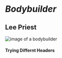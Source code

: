 # *Bodybuilder*

## **Lee Priest**

![image of a bodybuilder](https://ilarge.lisimg.com/image/5926145/740full-lee-priest.jpg)











#### Trying Differnt Headers
